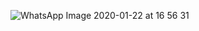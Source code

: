 ![WhatsApp Image 2020-01-22 at 16 56 31](https://user-images.githubusercontent.com/44141758/72884252-67f82500-3d38-11ea-96f2-2c3b9921f2c4.jpeg)
